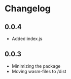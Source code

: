 # Changelog

## 0.0.4

-   Added index.js
  
## 0.0.3

-   Minimizing the package
-   Moving wasm-files to /dist
